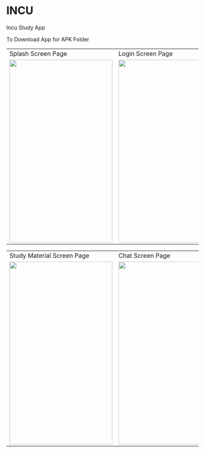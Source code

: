 # INCU
Incu Study  App

To Download App for
APK Folder
<table>
  <tr>
    <td>Splash Screen Page</td>
     <td>Login Screen Page</td>
     <td>Main Screen Page</td>
  </tr>
  <tr>
     <td><img src="pics/splash.jpeg" width=270 height=480></td>
    <td><img src="pics/stud.jpeg" width=270 height=480></td>
    <td><img src="pics/main.jpeg" width=270 height=480></td>
  </tr>
 </table>
 <table>
  <tr>
      <td>Study Material Screen Page</td>
       <td>Chat Screen Page</td>
        <td>Staff Screen Page</td>
  </tr>
  <tr>
     <td><img src="pics/study.jpeg" width=270 height=480></td>
    <td><img src="pics/chat.jpeg" width=270 height=480></td>
    <td><img src="pics/staff.jpeg" width=270 height=480></td>
  </tr>
 </table>
 



